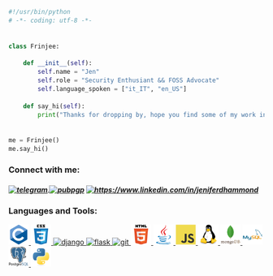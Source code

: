 ```python
#!/usr/bin/python
# -*- coding: utf-8 -*-


class Frinjee:

    def __init__(self):
        self.name = "Jen"
        self.role = "Security Enthusiant && FOSS Advocate"
        self.language_spoken = ["it_IT", "en_US"]

    def say_hi(self):
        print("Thanks for dropping by, hope you find some of my work interesting.")


me = Frinjee()
me.say_hi()
```


<h3 align="left">Connect with me:</h3>    
<h5 align="left">   
    <a href="https://t.me/frinjee" target="blank"><img align="center" src="[https://upload.wikimedia.org/wikipedia/commons/thumb/8/82/Telegram_logo.svg/768px-Telegram_logo.svg.png?20220101141644](https://img.shields.io/badge/Telegram-2CA5E0?style=for-the-badge&logo=telegram&logoColor=white)" alt="telegram"/>
    <a href="https://situla.bitbit.net/filebin/184b8fc96186da27a7ab970e3e51f9d1cd0987daacfbd267b8ac7ca1dcb2447d     /1f3c2d8e88fff319bf660d9eac4a24628dce89dec71f4e80af4f7f393e8d3684?X-Amz-Algorithm=AWS4-HMAC-SHA256&X-Amz-Credential=HZXB1J7T0UN34UN512IW%2F20221013%2Fus-   east-1%2Fs3%2Faws4_request&X-Amz-Date=20221013T002356Z&X-Amz-Expires=30&X-Amz-SignedHeaders=host&response-cache-control=max-age%3D30&response-content-disposition=filename%3D%220xD07924B7-pub.asc%22&response-content-type=text%2Fplain%3B%20charset%3Dutf-8&X-Amz-Signature=0ef8507a841eb89299e75cd36deac80ea940b7220da4860990bb7cbd94761bfd" target="blank"><img align="center" src="https://img.shields.io/badge/PGP-Keybase-%2333A0FF"     alt="pubpgp"/></a>
    <a href="https://linkedin.com/in/https://www.linkedin.com/in/jeniferdhammond" target="blank"><img align="center" src="https://img.shields.io/badge/LinkedIn-0077B5?style=for-the-badge&logo=linkedin&logoColor=white" alt="https://www.linkedin.com/in/jeniferdhammond" height=40px width=40px/></a> 
</h5>


<h3 align="left">Languages and Tools:</h3>
<p align="left"> <a href="https://www.cprogramming.com/" target="_blank" rel="noreferrer"> <img src="https://raw.githubusercontent.com/devicons/devicon/master/icons/c/c-original.svg" alt="c" width="40" height="40"/> </a> <a href="https://www.w3schools.com/css/" target="_blank" rel="noreferrer"> <img src="https://raw.githubusercontent.com/devicons/devicon/master/icons/css3/css3-original-wordmark.svg" alt="css3" width="40" height="40"/> </a> <a href="https://www.djangoproject.com/" target="_blank" rel="noreferrer"> <img src="https://cdn.worldvectorlogo.com/logos/django.svg" alt="django" width="40" height="40"/> </a> <a href="https://flask.palletsprojects.com/" target="_blank" rel="noreferrer"> <img src="https://www.vectorlogo.zone/logos/pocoo_flask/pocoo_flask-icon.svg" alt="flask" width="40" height="40"/> </a> <a href="https://git-scm.com/" target="_blank" rel="noreferrer"> <img src="https://www.vectorlogo.zone/logos/git-scm/git-scm-icon.svg" alt="git" width="40" height="40"/> </a> <a href="https://www.w3.org/html/" target="_blank" rel="noreferrer"> <img src="https://raw.githubusercontent.com/devicons/devicon/master/icons/html5/html5-original-wordmark.svg" alt="html5" width="40" height="40"/> </a> <a href="https://www.java.com" target="_blank" rel="noreferrer"> <img src="https://raw.githubusercontent.com/devicons/devicon/master/icons/java/java-original.svg" alt="java" width="40" height="40"/> </a> <a href="https://developer.mozilla.org/en-US/docs/Web/JavaScript" target="_blank" rel="noreferrer"> <img src="https://raw.githubusercontent.com/devicons/devicon/master/icons/javascript/javascript-original.svg" alt="javascript" width="40" height="40"/> </a> <a href="https://www.linux.org/" target="_blank" rel="noreferrer"> <img src="https://raw.githubusercontent.com/devicons/devicon/master/icons/linux/linux-original.svg" alt="linux" width="40" height="40"/> </a> <a href="https://www.mongodb.com/" target="_blank" rel="noreferrer"> <img src="https://raw.githubusercontent.com/devicons/devicon/master/icons/mongodb/mongodb-original-wordmark.svg" alt="mongodb" width="40" height="40"/> </a> <a href="https://www.mysql.com/" target="_blank" rel="noreferrer"> <img src="https://raw.githubusercontent.com/devicons/devicon/master/icons/mysql/mysql-original-wordmark.svg" alt="mysql" width="40" height="40"/> </a> <a href="https://www.postgresql.org" target="_blank" rel="noreferrer"> <img src="https://raw.githubusercontent.com/devicons/devicon/master/icons/postgresql/postgresql-original-wordmark.svg" alt="postgresql" width="40" height="40"/> </a> <a href="https://www.python.org" target="_blank" rel="noreferrer"> <img src="https://raw.githubusercontent.com/devicons/devicon/master/icons/python/python-original.svg" alt="python" width="40" height="40"/> </a> </p>
